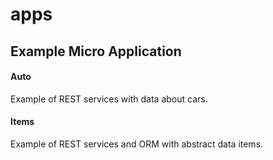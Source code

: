 # apps

## Example Micro Application

#### Auto

Example of REST services with data about cars.

#### Items

Example of REST services and ORM with abstract data items.